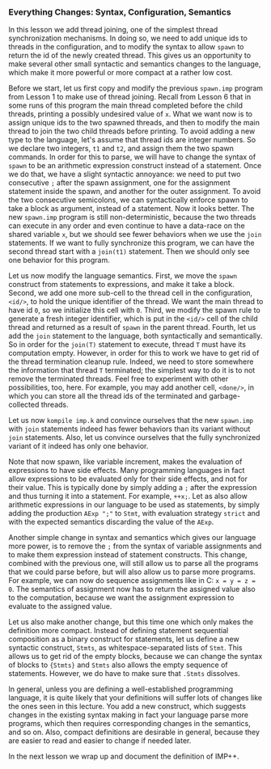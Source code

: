 <!-- Copyright (c) 2010-2018 K Team. All Rights Reserved. -->

### Everything Changes: Syntax, Configuration, Semantics

In this lesson we add thread joining, one of the simplest thread
synchronization mechanisms.  In doing so, we need to add unique ids
to threads in the configuration, and to modify the syntax to allow `spawn`
to return the id of the newly created thread.  This gives us an opportunity
to make several other small syntactic and semantics changes to the language,
which make it more powerful or more compact at a rather low cost.

Before we start, let us first copy and modify the previous `spawn.imp` program
from Lesson 1 to make use of thread joining.  Recall from Lesson 6 that in some
runs of this program the main thread completed before the child threads,
printing a possibly undesired value of `x`.  What we want now is to assign
unique ids to the two spawned threads, and then to modify the main thread to
join the two child threads before printing.  To avoid adding a new type to
the language, let's assume that thread ids are integer numbers.  So we declare
two integers, `t1` and `t2`, and assign them the two spawn commands.  In order
for this to parse, we will have to change the syntax of `spawn` to be an
arithmetic expression construct instead of a statement.  Once we do that,
we have a slight syntactic annoyance: we need to put two consecutive `;`
after the spawn assignment, one for the assignment statement inside the spawn,
and another for the outer assignment.  To avoid the two consecutive semicolons,
we can syntactically enforce spawn to take a block as argument, instead of a
statement.  Now it looks better.  The new `spawn.imp` program is still
non-deterministic, because the two threads can execute in any order and even
continue to have a data-race on the shared variable `x`, but we should see fewer
behaviors when we use the `join` statements.  If we want to fully synchronize
this program, we can have the second thread start with a `join(t1)` statement.
Then we should only see one behavior for this program.

Let us now modify the language semantics.  First, we move the `spawn`
construct from statements to expressions, and make it take a block.
Second, we add one more sub-cell to the thread cell in the configuration,
`<id/>`, to hold the unique identifier of the thread.  We want the main
thread to have id `0`, so we initialize this cell with `0`.  Third, we modify
the spawn rule to generate a fresh integer identifier, which is put in the
`<id/>` cell of the child thread and returned as a result of `spawn` in the
parent thread.  Fourth, let us add the `join` statement to the language,
both syntactically and semantically.  So in order for the `join(T)` statement
to execute, thread `T` must have its computation empty.  However, in order
for this to work we have to get rid of the thread termination cleanup rule.
Indeed, we need to store somewhere the information that thread `T` terminated;
the simplest way to do it is to not remove the terminated threads.  Feel free
to experiment with other possibilities, too, here.  For example, you may add
another cell, `<done/>`, in which you can store all the thread ids of the
terminated and garbage-collected threads.

Let us now `kompile imp.k` and convince ourselves that the new `spawn.imp`
with `join` statements indeed has fewer behaviors than its variant without
`join` statements.  Also, let us convince ourselves that the fully synchronized
variant of it indeed has only one behavior.

Note that now spawn, like variable increment, makes the evaluation of
expressions to have side effects.  Many programming languages in fact allow
expressions to be evaluated only for their side effects, and not for their
value.  This is typically done by simply adding a `;` after the expression
and thus turning it into a statement.  For example, `++x;`.  Let as also
allow arithmetic expressions in our language to be used as statements, by
simply adding the production `AExp ";"` to `Stmt`, with evaluation strategy
`strict` and with the expected semantics discarding the value of the `AExp`.

Another simple change in syntax and semantics which gives our language more
power, is to remove the `;` from the syntax of variable assignments and to make
them expression instead of statement constructs.  This change, combined with
the previous one, will still allow us to parse all the programs that we could
parse before, but will also allow us to parse more programs.  For example, we
can now do sequence assignments like in C: `x = y = z = 0`.  The semantics
of assignment now has to return the assigned value also to the computation,
because we want the assignment expression to evaluate to the assigned value.

Let us also make another change, but this time one which only makes the
definition more compact.  Instead of defining statement sequential
composition as a binary construct for statements, let us define a new
syntactic construct, `Stmts`, as whitespace-separated lists of `Stmt`.  This
allows us to get rid of the empty blocks, because we can change the syntax of
blocks to `{Stmts}` and `Stmts` also allows the empty sequence of statements.
However, we do have to make sure that `.Stmts` dissolves.

In general, unless you are defining a well-established programming language,
it is quite likely that your definitions will suffer lots of changes like the
ones seen in this lecture.  You add a new construct, which suggests changes
in the existing syntax making in fact your language parse more programs,
which then requires corresponding changes in the semantics, and so on.
Also, compact definitions are desirable in general, because they are easier
to read and easier to change if needed later.

In the next lesson we wrap up and document the definition of IMP++.
